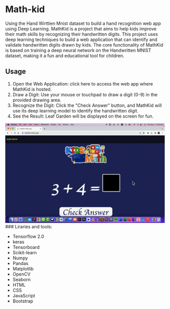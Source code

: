 # Math-kid
Using the Hand Wirttien Mnist dataset to build a hand recognition web app using Deep Learning.
MathKid is a project that aims to help kids improve their math skills by recognizing their handwritten digits. This project uses deep learning techniques to build a web application that can identify and validate handwritten digits drawn by kids. The core functionality of MathKid is based on training a deep neural network on the Handwritten MNIST dataset, making it a fun and educational tool for children.

## Usage
<ol>
  <li>Open the Web Application: click here to access the web app where MathKid is hosted.</li>
  <li>Draw a Digit: Use your mouse or touchpad to draw a digit (0-9) in the provided drawing area.</li>
  <li>Recognize the Digit: Click the "Check Answer" button, and MathKid will use its deep learning model to identify the handwritten digit.</li>
  <li>See the Result: Leaf Garden will be displayed on the screen for fun.</li>
</ol>

<img src="Hassan Shoayb Mathkid.gif" alt="A cool animated GIF">
### Liraries and tools: 
<ul>
  <li> Tensorflow 2.0 </li>
  <li> keras </li>
  <li> Tensorboard </li>
  <li> Scikit-learn
  <li> Numpy </li>
  <li> Pandas </li>
  <li>Matplotlib</li>
  <li> OpenCV </li>
  <li>Seaborn</li>
  <li> HTML </li>
  <li> CSS  </li>
  <li> JavaScript </li>
  <li>Bootstrap</li>
 </ul>
